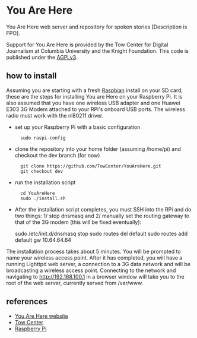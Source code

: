 You Are Here
============

You Are Here web server and repository for spoken stories [Description is FPO].

Support for You Are Here is provided by the Tow Center for Digital Journalism at Columbia University and the Knight Foundation. This code is published under the [AGPLv3](http://www.gnu.org/licenses/agpl-3.0.html).

how to install
--------------
Assuming you are starting with a fresh [Raspbian](http://www.raspberrypi.org/downloads/) install on your SD card, these are the steps for installing You are Here on your Raspberry Pi. It is also assumed that you have one wireless USB adapter and one Huawei E303 3G Modem attached to your RPi's onboard USB ports. The wireless radio must work with the nl80211 driver.

* set up your Raspberry Pi with a basic configuration

        sudo raspi-config

* clone the repository into your home folder (assuming /home/pi) and checkout the dev branch (for now)

        git clone https://github.com/TowCenter/YouAreHere.git
        git checkout dev

* run the installation script

        cd YouAreHere
        sudo ./install.sh

* After the installation script completes, you must SSH into the RPi and do two things: 1/ stop dnsmasq and 2/ manually set the routing gateway to that of the 3G modem (this will be fixed eventually):
	
	sudo /etc/init.d/dnsmasq stop
	sudo routes del default
	sudo routes add default gw 10.64.64.64

The installation process takes about 5 minutes. You will be prompted to name your wireless access point. After it has completed, you will have a running Lighttpd web server, a connection to a 3G data network and will be broadcasting a wireless access point. Connecting to the network and navigating to http://192.168.100.1 in a browser window will take you to the root of the web server, currently served from /var/www.

references
----------
* [You Are Here website](http://youarehere.network/)
* [Tow Center](http://towcenter.org/)
* [Raspberry Pi](http://www.raspberrypi.org/)
